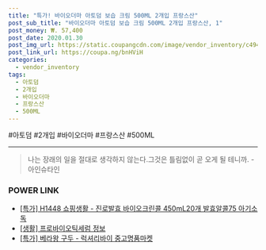 ```yaml
--- 
title: "특가! 바이오더마 아토덤 보습 크림 500ML 2개입 프랑스산" 
post_sub_title: "바이오더마 아토덤 보습 크림 500ML 2개입 프랑스산, 1" 
post_money: ₩. 57,400 
post_date: 2020.01.30 
post_img_url: https://static.coupangcdn.com/image/vendor_inventory/c494/4296835864f4a3552ca829913738745e9b154479d6e486bffef38fe630b2.jpg 
post_link_url: https://coupa.ng/bnHViH 
categories: 
  - vendor_inventory 
tags: 
  - 아토덤 
  - 2개입 
  - 바이오더마 
  - 프랑스산 
  - 500ML 
--- 
```

  #아토덤 #2개입 #바이오더마 #프랑스산 #500ML 
<hr> 

> 나는 장래의 일을 절대로 생각하지 않는다.그것은 틀림없이 곧 오게 될 테니까. -아인슈타인 


### POWER LINK

* <a href="https://blog.naver.com/an0733/221789206784" target="_blank">[특가] H1448 쇼핑생활 - 진로발효 바이오크린콜 450mL20개 발효알콜75 아기소독</a>
* <a href="https://blog.naver.com/fasyy4321/221762460533" target="_blank"> [생활] 프로바이오틱세럼 정보 </a>
* <a href="https://blog.naver.com/an0733/221788467424" target="_blank">[특가] 베라왕 구두 - 럭셔리바이 중고명품마켓</a>
